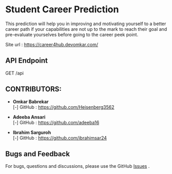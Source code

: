 # Student Career Prediction
 
This prediction will help you in improving and motivating
yourself to a better career path if your capabilities are not up
to the mark to reach their goal and pre-evaluate yourselves
before going to the career peek point.

Site url : https://career4hub.devomkar.com/

## API Endpoint

GET /api

## CONTRIBUTORS:

- **Omkar Babrekar**<br>
[-] GitHub : <a href="https://github.com/Heisenberg3562">https://github.com/Heisenberg3562</a>

- **Adeeba Ansari**<br>
[-] GitHub : <a href="https://github.com/adeeba16">https://github.com/adeeba16</a>

- **Ibrahim Sarguroh**<br>
[-] GitHub : <a href="https://github.com/ibrahimsar24">https://github.com/ibrahimsar24</a>

## Bugs and Feedback

For bugs, questions and discussions, please use the GitHub [Issues](https://github.com/Heisenberg3562/Student-Career-Prediction/issues) .
